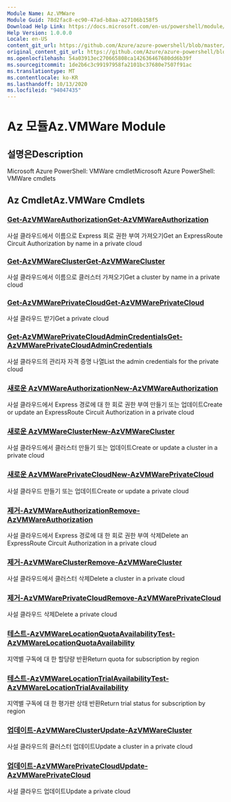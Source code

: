 ```yaml
---
Module Name: Az.VMWare
Module Guid: 78d2fac8-ec90-47ad-b8aa-a27106b158f5
Download Help Link: https://docs.microsoft.com/en-us/powershell/module/az.vmware
Help Version: 1.0.0.0
Locale: en-US
content_git_url: https://github.com/Azure/azure-powershell/blob/master/src/VMWare/help/Az.VMWare.md
original_content_git_url: https://github.com/Azure/azure-powershell/blob/master/src/VMWare/help/Az.VMWare.md
ms.openlocfilehash: 54a03913ec270665808ca142636467680dd6b39f
ms.sourcegitcommit: 1de2b6c3c99197958fa2101bc37680e7507f91ac
ms.translationtype: MT
ms.contentlocale: ko-KR
ms.lasthandoff: 10/13/2020
ms.locfileid: "94047435"
---
```

# <span data-ttu-id="83630-101">Az 모듈</span><span class="sxs-lookup"><span data-stu-id="83630-101">Az.VMWare Module</span></span>
## <span data-ttu-id="83630-102">설명은</span><span class="sxs-lookup"><span data-stu-id="83630-102">Description</span></span>
<span data-ttu-id="83630-103">Microsoft Azure PowerShell: VMWare cmdlet</span><span class="sxs-lookup"><span data-stu-id="83630-103">Microsoft Azure PowerShell: VMWare cmdlets</span></span>

## <span data-ttu-id="83630-104">Az Cmdlet</span><span class="sxs-lookup"><span data-stu-id="83630-104">Az.VMWare Cmdlets</span></span>
### [<span data-ttu-id="83630-105">Get-AzVMWareAuthorization</span><span class="sxs-lookup"><span data-stu-id="83630-105">Get-AzVMWareAuthorization</span></span>](Get-AzVMWareAuthorization.md)
<span data-ttu-id="83630-106">사설 클라우드에서 이름으로 Express 회로 권한 부여 가져오기</span><span class="sxs-lookup"><span data-stu-id="83630-106">Get an ExpressRoute Circuit Authorization by name in a private cloud</span></span>

### [<span data-ttu-id="83630-107">Get-AzVMWareCluster</span><span class="sxs-lookup"><span data-stu-id="83630-107">Get-AzVMWareCluster</span></span>](Get-AzVMWareCluster.md)
<span data-ttu-id="83630-108">사설 클라우드에서 이름으로 클러스터 가져오기</span><span class="sxs-lookup"><span data-stu-id="83630-108">Get a cluster by name in a private cloud</span></span>

### [<span data-ttu-id="83630-109">Get-AzVMWarePrivateCloud</span><span class="sxs-lookup"><span data-stu-id="83630-109">Get-AzVMWarePrivateCloud</span></span>](Get-AzVMWarePrivateCloud.md)
<span data-ttu-id="83630-110">사설 클라우드 받기</span><span class="sxs-lookup"><span data-stu-id="83630-110">Get a private cloud</span></span>

### [<span data-ttu-id="83630-111">Get-AzVMWarePrivateCloudAdminCredentials</span><span class="sxs-lookup"><span data-stu-id="83630-111">Get-AzVMWarePrivateCloudAdminCredentials</span></span>](Get-AzVMWarePrivateCloudAdminCredentials.md)
<span data-ttu-id="83630-112">사설 클라우드의 관리자 자격 증명 나열</span><span class="sxs-lookup"><span data-stu-id="83630-112">List the admin credentials for the private cloud</span></span>

### [<span data-ttu-id="83630-113">새로운 AzVMWareAuthorization</span><span class="sxs-lookup"><span data-stu-id="83630-113">New-AzVMWareAuthorization</span></span>](New-AzVMWareAuthorization.md)
<span data-ttu-id="83630-114">사설 클라우드에서 Express 경로에 대 한 회로 권한 부여 만들기 또는 업데이트</span><span class="sxs-lookup"><span data-stu-id="83630-114">Create or update an ExpressRoute Circuit Authorization in a private cloud</span></span>

### [<span data-ttu-id="83630-115">새로운 AzVMWareCluster</span><span class="sxs-lookup"><span data-stu-id="83630-115">New-AzVMWareCluster</span></span>](New-AzVMWareCluster.md)
<span data-ttu-id="83630-116">사설 클라우드에서 클러스터 만들기 또는 업데이트</span><span class="sxs-lookup"><span data-stu-id="83630-116">Create or update a cluster in a private cloud</span></span>

### [<span data-ttu-id="83630-117">새로운 AzVMWarePrivateCloud</span><span class="sxs-lookup"><span data-stu-id="83630-117">New-AzVMWarePrivateCloud</span></span>](New-AzVMWarePrivateCloud.md)
<span data-ttu-id="83630-118">사설 클라우드 만들기 또는 업데이트</span><span class="sxs-lookup"><span data-stu-id="83630-118">Create or update a private cloud</span></span>

### [<span data-ttu-id="83630-119">제거-AzVMWareAuthorization</span><span class="sxs-lookup"><span data-stu-id="83630-119">Remove-AzVMWareAuthorization</span></span>](Remove-AzVMWareAuthorization.md)
<span data-ttu-id="83630-120">사설 클라우드에서 Express 경로에 대 한 회로 권한 부여 삭제</span><span class="sxs-lookup"><span data-stu-id="83630-120">Delete an ExpressRoute Circuit Authorization in a private cloud</span></span>

### [<span data-ttu-id="83630-121">제거-AzVMWareCluster</span><span class="sxs-lookup"><span data-stu-id="83630-121">Remove-AzVMWareCluster</span></span>](Remove-AzVMWareCluster.md)
<span data-ttu-id="83630-122">사설 클라우드에서 클러스터 삭제</span><span class="sxs-lookup"><span data-stu-id="83630-122">Delete a cluster in a private cloud</span></span>

### [<span data-ttu-id="83630-123">제거-AzVMWarePrivateCloud</span><span class="sxs-lookup"><span data-stu-id="83630-123">Remove-AzVMWarePrivateCloud</span></span>](Remove-AzVMWarePrivateCloud.md)
<span data-ttu-id="83630-124">사설 클라우드 삭제</span><span class="sxs-lookup"><span data-stu-id="83630-124">Delete a private cloud</span></span>

### [<span data-ttu-id="83630-125">테스트-AzVMWareLocationQuotaAvailability</span><span class="sxs-lookup"><span data-stu-id="83630-125">Test-AzVMWareLocationQuotaAvailability</span></span>](Test-AzVMWareLocationQuotaAvailability.md)
<span data-ttu-id="83630-126">지역별 구독에 대 한 할당량 반환</span><span class="sxs-lookup"><span data-stu-id="83630-126">Return quota for subscription by region</span></span>

### [<span data-ttu-id="83630-127">테스트-AzVMWareLocationTrialAvailability</span><span class="sxs-lookup"><span data-stu-id="83630-127">Test-AzVMWareLocationTrialAvailability</span></span>](Test-AzVMWareLocationTrialAvailability.md)
<span data-ttu-id="83630-128">지역별 구독에 대 한 평가판 상태 반환</span><span class="sxs-lookup"><span data-stu-id="83630-128">Return trial status for subscription by region</span></span>

### [<span data-ttu-id="83630-129">업데이트-AzVMWareCluster</span><span class="sxs-lookup"><span data-stu-id="83630-129">Update-AzVMWareCluster</span></span>](Update-AzVMWareCluster.md)
<span data-ttu-id="83630-130">사설 클라우드의 클러스터 업데이트</span><span class="sxs-lookup"><span data-stu-id="83630-130">Update a cluster in a private cloud</span></span>

### [<span data-ttu-id="83630-131">업데이트-AzVMWarePrivateCloud</span><span class="sxs-lookup"><span data-stu-id="83630-131">Update-AzVMWarePrivateCloud</span></span>](Update-AzVMWarePrivateCloud.md)
<span data-ttu-id="83630-132">사설 클라우드 업데이트</span><span class="sxs-lookup"><span data-stu-id="83630-132">Update a private cloud</span></span>

